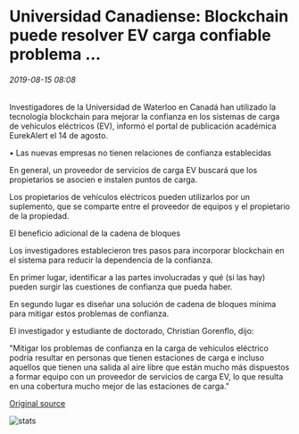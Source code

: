 # Universidad Canadiense: Blockchain puede resolver EV carga confiable problema ...

###### 2019-08-15 08:08

Investigadores de la Universidad de Waterloo en Canadá han utilizado la tecnología blockchain para mejorar la confianza en los sistemas de carga de vehículos eléctricos (EV), informó el portal de publicación académica EurekAlert el 14 de agosto.

• Las nuevas empresas no tienen relaciones de confianza establecidas

En general, un proveedor de servicios de carga EV buscará que los propietarios se asocien e instalen puntos de carga.

Los propietarios de vehículos eléctricos pueden utilizarlos por un suplemento, que se comparte entre el proveedor de equipos y el propietario de la propiedad.

El beneficio adicional de la cadena de bloques

Los investigadores establecieron tres pasos para incorporar blockchain en el sistema para reducir la dependencia de la confianza.

En primer lugar, identificar a las partes involucradas y qué (si las hay) pueden surgir las cuestiones de confianza que pueda haber.

En segundo lugar es diseñar una solución de cadena de bloques mínima para mitigar estos problemas de confianza.

El investigador y estudiante de doctorado, Christian Gorenflo, dijo:

"Mitigar los problemas de confianza en la carga de vehículos eléctrico podría resultar en personas que tienen estaciones de carga e incluso aquellos que tienen una salida al aire libre que están mucho más dispuestos a formar equipo con un proveedor de servicios de carga EV, lo que resulta en una cobertura mucho mejor de las estaciones de carga."

[Original source](https://cointelegraph.com/news/canadian-university-blockchain-can-solve-ev-charging-trust-problem)

![stats](https://c.statcounter.com/11760860/0/a89fa40b/1/ "stats")